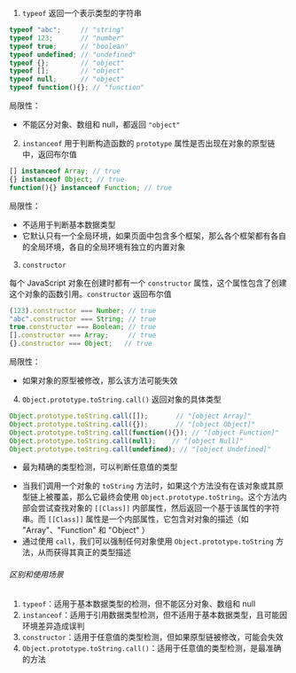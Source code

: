 1. `typeof` 返回一个表示类型的字符串

```JavaScript
typeof "abc";     // "string"
typeof 123;       // "number"
typeof true;      // "boolean"
typeof undefined; // "undefined"
typeof {};        // "object"
typeof [];        // "object"
typeof null;      // "object"
typeof function(){}; // "function"
```

局限性：

- 不能区分对象、数组和 null，都返回 `"object"`

2. `instanceof` 用于判断构造函数的 `prototype` 属性是否出现在对象的原型链中，返回布尔值

```JavaScript
[] instanceof Array; // true
{} instanceof Object; // true
function(){} instanceof Function; // true
```

局限性：

- 不适用于判断基本数据类型
- 它默认只有一个全局环境，如果页面中包含多个框架，那么各个框架都有各自的全局环境，各自的全局环境有独立的内置对象

3. `constructor`

每个 JavaScript 对象在创建时都有一个 `constructor` 属性，这个属性包含了创建这个对象的函数引用。`constructor` 返回布尔值

```JavaScript
(123).constructor === Number; // true
"abc".constructor === String; // true
true.constructor === Boolean; // true
[].constructor === Array;     // true
{}.constructor === Object;   // true
```

局限性：

- 如果对象的原型被修改，那么该方法可能失效

4. `Object.prototype.toString.call()` 返回对象的具体类型

```JavaScript
Object.prototype.toString.call([]);       // "[object Array]"
Object.prototype.toString.call({});       // "[object Object]"
Object.prototype.toString.call(function(){}); // "[object Function]"
Object.prototype.toString.call(null);    // "[object Null]"
Object.prototype.toString.call(undefined); // "[object Undefined]"
```

- 最为精确的类型检测，可以判断任意值的类型
* 当我们调用一个对象的 `toString` 方法时，如果这个方法没有在该对象或其原型链上被覆盖，那么它最终会使用 `Object.prototype.toString`。这个方法内部会尝试查找对象的 `[[Class]]` 内部属性，然后返回一个基于该属性的字符串。而 `[[Class]]` 属性是一个内部属性，它包含对对象的描述（如 "Array"、"Function" 和 "Object" ）
* 通过使用 `call`，我们可以强制任何对象使用 `Object.prototype.toString` 方法，从而获得其真正的类型描述

###### 区别和使用场景

1. `typeof`：适用于基本数据类型的检测，但不能区分对象、数组和 null
2. `instanceof`：适用于引用数据类型检测，但不适用于基本数据类型，且可能因环境差异造成误判
3. `constructor`：适用于任意值的类型检测，但如果原型链被修改，可能会失效
4. `Object.prototype.toString.call()`：适用于任意值的类型检测，是最准确的方法